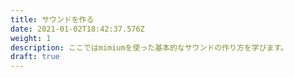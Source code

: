 ```yaml
---
title: サウンドを作る
date: 2021-01-02T18:42:37.576Z
weight: 1
description: ここではmimiumを使った基本的なサウンドの作り方を学びます。
draft: true
---
```

